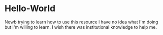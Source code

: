 # Hello-World
Newb trying to learn how to use this resource
I have no idea what I'm doing but I'm willing to learn.  I wish there was institutional knowledge to help me.
